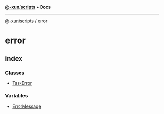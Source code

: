 [**@-xun/scripts**](../README.md) • **Docs**

***

[@-xun/scripts](../README.md) / error

# error

## Index

### Classes

- [TaskError](classes/TaskError.md)

### Variables

- [ErrorMessage](variables/ErrorMessage.md)
